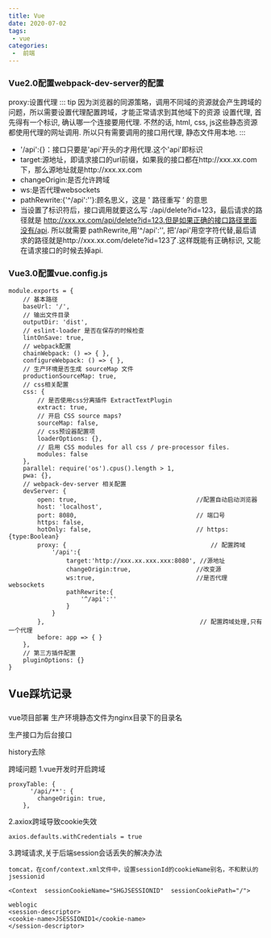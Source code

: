 ```yaml
---
title: Vue
date: 2020-07-02
tags:
 - vue
categories:
 -  前端
---
```






### Vue2.0配置webpack-dev-server的配置

proxy:设置代理
::: tip
因为浏览器的同源策略，调用不同域的资源就会产生跨域的问题，所以需要设置代理配置跨域，才能正常请求到其他域下的资源
设置代理, 首先得有一个标识, 确认哪一个连接要用代理. 不然的话, html, css, js这些静态资源都使用代理的网址调用. 所以只有需要调用的接口用代理, 静态文件用本地.
:::



- '/api':{}：接口只要是'api'开头的才用代理.这个'api'即标识
- target:源地址，即请求接口的url前缀，如果我的接口都在http://xxx.xx.com下，那么源地址就是http://xxx.xx.com
- changeOrigin:是否允许跨域
- ws:是否代理websockets
- pathRewrite:{'^/api':''}:顾名思义，这是 ' 路径重写 ’ 的意思
- 当设置了标识符后，接口调用就要这么写 :/api/delete?id=123，最后请求的路径就是 http://xxx.xx.com/api/delete?id=123.但是如果正确的接口路径里面没有/api. 所以就需要 pathRewrite,用'^/api':'', 把'/api'用空字符代替,最后请求的路径就是http://xxx.xx.com/delete?id=123了.这样既能有正确标识, 又能在请求接口的时候去掉api.

### Vue3.0配置vue.config.js

```
module.exports = {
    // 基本路径
    baseUrl: '/',
    // 输出文件目录
    outputDir: 'dist',
    // eslint-loader 是否在保存的时候检查
    lintOnSave: true,
    // webpack配置
    chainWebpack: () => { },
    configureWebpack: () => { },
    // 生产环境是否生成 sourceMap 文件
    productionSourceMap: true,
    // css相关配置
    css: {
        // 是否使用css分离插件 ExtractTextPlugin
        extract: true,
        // 开启 CSS source maps?
        sourceMap: false,
        // css预设器配置项
        loaderOptions: {},
        // 启用 CSS modules for all css / pre-processor files.
        modules: false
    },
    parallel: require('os').cpus().length > 1,
    pwa: {},
    // webpack-dev-server 相关配置
    devServer: {
        open: true,                                 //配置自动启动浏览器
        host: 'localhost',
        port: 8080,                                 // 端口号
        https: false,
        hotOnly: false,                             // https:{type:Boolean}
        proxy: {                                        // 配置跨域
            '/api':{
                target:'http://xxx.xx.xxx.xxx:8080', //源地址
                changeOrigin:true,                  //改变源
                ws:true,                            //是否代理websockets
                pathRewrite:{
                    '^/api':''
                }
            }
        },                                           // 配置跨域处理,只有一个代理
        before: app => { }
    },
    // 第三方插件配置
    pluginOptions: {}
}
```




## Vue踩坑记录
### 

vue项目部署 
生产环境静态文件为nginx目录下的目录名

生产接口为后台接口

history去除


跨域问题
1.vue开发时开启跨域

    proxyTable: {
          '/api/**': {
            changeOrigin: true,
        },

2.axiox跨域导致cookie失效

    axios.defaults.withCredentials = true

3.跨域请求,关于后端session会话丢失的解决办法

    tomcat，在conf/context.xml文件中，设置sessionId的cookieName别名，不和默认的jsessionid

    <Context  sessionCookieName="SHGJSESSIONID"  sessionCookiePath="/">

    weblogic
    <session-descriptor>
    <cookie-name>JSESSIONID1</cookie-name>
    </session-descriptor>

